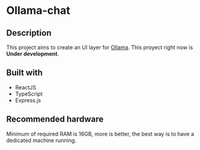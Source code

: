 # Ollama-chat
## Description

This project aims to create an UI layer for [Ollama](https://github.com/ollama/ollama). This proyect right now is **__Under development__**.

## Built with

- ReactJS
- TypeScript
- Express.js

## Recommended hardware

Minimum of required RAM is 16GB, more is better, the best way is to have a dedicated machine running. 